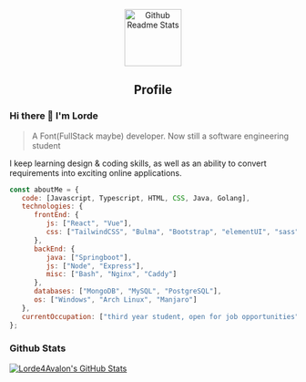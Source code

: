 <p align="center">
 <img width="100px" src="https://res.cloudinary.com/anuraghazra/image/upload/v1594908242/logo_ccswme.svg" align="center" alt="Github Readme Stats" />
 <h2 align="center">Profile</h2>
</p>

### Hi there 👋 I'm Lorde
> A Font(FullStack maybe) developer. Now still a software engineering student


<div>
 <p>
I keep learning design & coding skills, as well as an ability to convert requirements into exciting online applications.
</p>
</div>

```javascript
const aboutMe = {
   code: [Javascript, Typescript, HTML, CSS, Java, Golang],
   technologies: {
      frontEnd: {
         js: ["React", "Vue"],
         css: ["TailwindCSS", "Bulma", "Bootstrap", "elementUI", "sass"]
      },
      backEnd: {
         java: ["Springboot"],
         js: ["Node", "Express"],
         misc: ["Bash", "Nginx", "Caddy"]
      },
      databases: ["MongoDB", "MySQL", "PostgreSQL"],
      os: ["Windows", "Arch Linux", "Manjaro"]
   },
   currentOccupation: ["third year student, open for job opportunities"],
};
```

### Github Stats

[![Lorde4Avalon's GitHub Stats](https://github-readme-stats.vercel.app/api?username=Lorde4Avalon&show_icons=true&count_private=true)](https://github.com/Lorde4Avalon)
